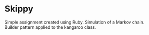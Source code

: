 # Skippy
Simple assignment created using Ruby. Simulation of a Markov chain. Builder pattern applied to the kangaroo class.
